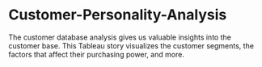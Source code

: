# Customer-Personality-Analysis
The customer database analysis gives us valuable insights into the customer base. This Tableau story visualizes the customer segments, the factors that affect their purchasing power, and more.
